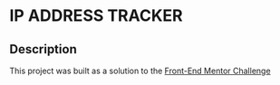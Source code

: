 # IP ADDRESS TRACKER

## Description

This project was built as a solution to the [Front-End Mentor Challenge](https://www.frontendmentor.io/challenges/ip-address-tracker-I8-0yYAH0/hub/ip-address-tracker-ZLUOgon7y)
